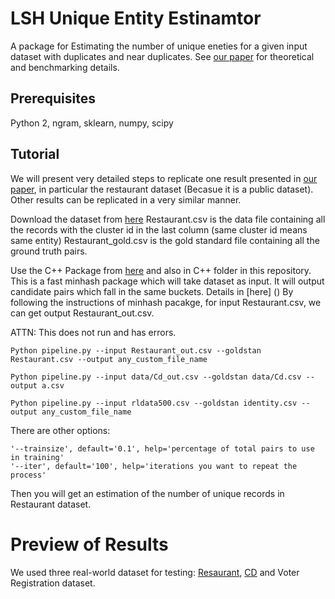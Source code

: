 # LSH Unique Entity Estinamtor
A package for Estimating the number of unique eneties for a given input dataset with duplicates and near duplicates. See [our paper](https://arxiv.org/pdf/1709.01190.pdf) for theoretical and benchmarking details. 

## Prerequisites
Python 2, ngram, sklearn, numpy, scipy

## Tutorial

We will present very detailed steps to replicate one result presented in [our paper](), in particular the restaurant dataset (Becasue it is a public dataset). Other results can be replicated in a very similar manner.

Download the dataset from [here](https://hpi.de/naumann/projects/data-quality-and-cleansing/dude-duplicate-detection.html#c114715)
Restaurant.csv is the data file containing all the records with the cluster id in the last column (same cluster id means same entity)
Restaurant_gold.csv is the gold standard file containing all the ground truth pairs.

Use the C++ Package from [here](http://rush.rice.edu/large-scale.html) and also in C++ folder in this repository. This is a fast minhash package which will take dataset as input. It will output candidate pairs which fall in the same buckets. Details in [here] () 
By following the instructions of minhash pacakge, for input Restaurant.csv, we can get output Restaurant_out.csv.


ATTN: This does not run and has errors.
```
Python pipeline.py --input Restaurant_out.csv --goldstan Restaurant.csv --output any_custom_file_name
```

```
Python pipeline.py --input data/Cd_out.csv --goldstan data/Cd.csv --output a.csv
```

```
Python pipeline.py --input rldata500.csv --goldstan identity.csv --output any_custom_file_name
```

There are other options:
```
'--trainsize', default='0.1', help='percentage of total pairs to use in training'
'--iter', default='100', help='iterations you want to repeat the process'
```
Then you will get an estimation of the number of unique records in Restaurant dataset.

# Preview of Results 
We used three real-world dataset for testing: [Resaurant](), [CD]() and Voter Registration dataset.
